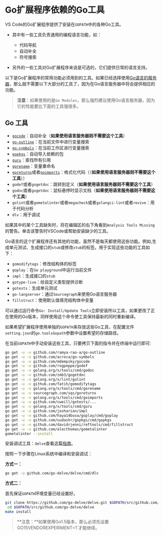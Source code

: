 # Go扩展程序依赖的Go工具

VS Code的Go扩展程序提供了安装在`GOPATH`中的各种Go工具。

- 其中有一些工具负责通用的编程语言功能，如：

  - 代码导航
  - 自动补全
  - 符号搜索

- 另外的一些工具对Go扩展程序来说是可选的，它们提供日常的语言支持。

以下是Go扩展程序的常用功能必须用到的工具。如果已经选择使用[Go语言的服务器](https://github.com/microsoft/vscode-go#go-language-server)，那么就不需要以下大部分的工具了，因为在Go语言服务器中将会提供相应的功能。

> **注意**：如果使用的是`Go Modules`，那么强烈建议使用Go语言服务器，因为它的性能要比下面的工具强很多。

## Go 工具

- [`gocode`](https://github.com/mdempsky/gocode)：自动补全（**如果使用语言服务器则不需要这个工具**）
- [`go-outline`](https://github.com/ramya-rao-a/go-outline)：在当前文件中进行变量搜索
- [`go-symbols`](https://github.com/acroca/go-symbols)：在当前工作区进行变量搜索
- [`gopkgs`](https://github.com/uudashr/gopkgs)：自动导入依赖的包
- [`guru`](https://golang.org/x/tools/cmd/guru)：查找所有引用
- [`gorename`](https://golang.org/x/tools/cmd/gorename)：变量重命名
- [`goreturns`](https://github.com/sqs/goreturns)或者[`goimports`](htts://golang.org/x/tools/cmd/goimports)：格式化代码（（**如果使用语言服务器则不需要这个工具**））
- `godef`或者`gogetdoc`：跳转到定义（**如果使用语言服务器则不需要这个工具**）
- `godoc`或者`gogetdoc`：鼠标悬停时显示文档（**如果使用语言服务器则不需要这个工具**）
- `golint`或者`gometalinter`或者`megacheck`或者`golangci-lint`或者`revive`：用于代码分析
- `dlv`：用于调试

如果其中的某个工具缺失时，将在编辑区的右下角看到`Analysis Tools Missing`的警告。单击该警告时VSCode或帮助安装缺少的工具。

Go语言的这个扩展程序还有其他的功能，虽然不是每天都使用这些功能。例如,生成单元测试、生成接口的`stub`或修改`stub`的标签。用于实现这些功能的工具如下：

- `gomodifytags`：修改结构体的标签
- `goplay`：在`Go playground`中运行当前文件
- `impl`：生成接口的`stub`
- `gotype-live`：给自定义类型提供诊断
- `gotests`：生成单元测试
- `go-langserver`：通过`Sourcegraph`来使用Go语言服务器
- `fillstruct`：使用默认值填充结构体中变量

可以通过运行命令`Go: Install/Update Tools`立即安装所以工具，如果更改了正在使用的Go版本，同样使用这个命令使工具保持最新的同时重新编译。

如果希望扩展程序使用单独的`GOPATH`来存放这些Go工具，在配置文件`setting.json`的`go.toolsGopath`参数中设置希望的存储路径。

在当前`GOPATH`中手动安装这些工具，只要拷贝下面的指令并在终端中运行即可:

```bash
go get -u -v github.com/ramya-rao-a/go-outline
go get -u -v github.com/acroca/go-symbols
go get -u -v github.com/mdempsky/gocode
go get -u -v github.com/rogpeppe/godef
go get -u -v golang.org/x/tools/cmd/godoc
go get -u -v github.com/zmb3/gogetdoc
go get -u -v golang.org/x/lint/golint
go get -u -v github.com/fatih/gomodifytags
go get -u -v golang.org/x/tools/cmd/gorename
go get -u -v sourcegraph.com/sqs/goreturns
go get -u -v golang.org/x/tools/cmd/goimports
go get -u -v github.com/cweill/gotests/...
go get -u -v golang.org/x/tools/cmd/guru
go get -u -v github.com/josharian/impl
go get -u -v github.com/haya14busa/goplay/cmd/goplay
go get -u -v github.com/uudashr/gopkgs/cmd/gopkgs
go get -u -v github.com/davidrjenni/reftools/cmd/fillstruct
go get -u -v github.com/alecthomas/gometalinter
gometalinter --install
```

安装调试工具：`delve`查看这篇[指南](https://github.com/derekparker/delve/blob/master/Documentation/installation/README.md)。

按照一下步骤在Linux系统中编译和安装调试：

**方式一：**

```bash
go get -u github.com/go-delve/delve/cmd/dlv
```

**方式二：**

首先保证`GOPATH`环境变量已经设置好。

```bash
git clone https://github.com/go-delve/delve.git $GOPATH/src/github.com/go-delve/delve
 cd $GOPATH/src/github.com/go-delve/delve
make install
```

> **注意：**如果使用Go1.5版本，那么必须先设置GO15VENDOREXPERIMENT=1`才能继续。
